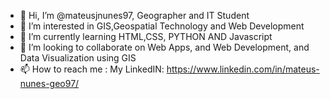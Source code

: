 - 👋 Hi, I’m @mateusjnunes97, Geographer and IT Student
- 👀 I’m interested in GIS,Geospatial Technology and Web Development
- 🌱 I’m currently learning HTML,CSS, PYTHON AND Javascript
- 💞️ I’m looking to collaborate on Web Apps, and Web Development, and Data Visualization using GIS
- 📫 How to reach me : My LinkedIN: https://www.linkedin.com/in/mateus-nunes-geo97/

<!---
mateusjnunes97/mateusjnunes97 is a ✨ special ✨ repository because its `README.md` (this file) appears on your GitHub profile.
You can click the Preview link to take a look at your changes.
--->
